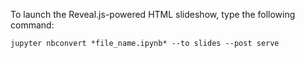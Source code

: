 To launch the Reveal.js-powered HTML slideshow, type the following command:
```
jupyter nbconvert *file_name.ipynb* --to slides --post serve
```
